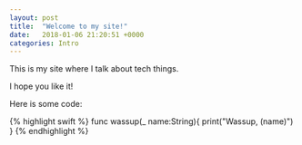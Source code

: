 ```yaml
---
layout: post
title:  "Welcome to my site!"
date:   2018-01-06 21:20:51 +0000
categories: Intro
---
```

This is my site where I talk about tech things.

I hope you like it!

Here is some code:

{% highlight swift %}
func wassup(_ name:String){
  print("Wassup, \(name)")
}
{% endhighlight %}
